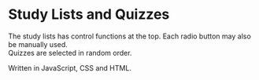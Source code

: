# Study Lists and Quizzes     

The study lists has control functions at the top. Each radio button may also be manually used.   
Quizzes are selected in random order.     

Written in JavaScript, CSS and HTML.